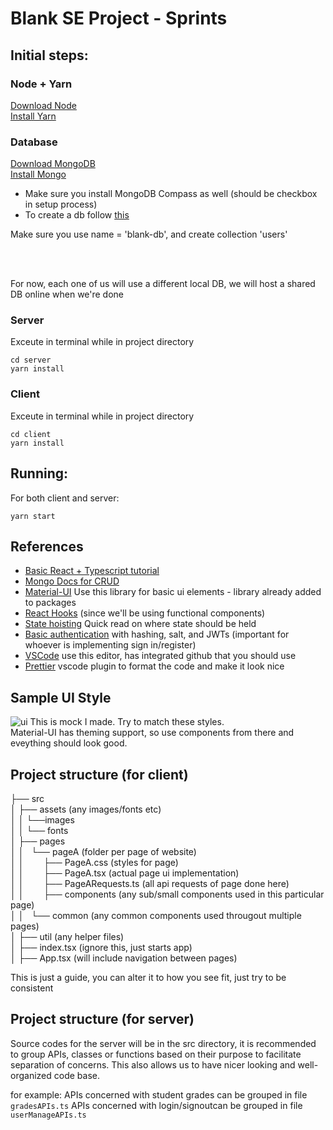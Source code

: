 # Blank SE Project - Sprints

## Initial steps:

### Node + Yarn

[Download Node](https://nodejs.org/en/download/)  
[Install Yarn](https://classic.yarnpkg.com/en/docs/install/#windows-stable)

### Database

[Download MongoDB](https://www.mongodb.com/try/download/community?tck=docs_server)  
[Install Mongo](https://docs.mongodb.com/manual/administration/install-community/)

- Make sure you install MongoDB Compass as well (should be checkbox in setup process)
- To create a db follow [this](https://streamable.com/ql4ee6)

Make sure you use name = 'blank-db', and create collection 'users'  
&nbsp;

&nbsp;

For now, each one of us will use a different local DB, we will host a shared DB online when we're done

### Server

Exceute in terminal while in project directory

```
cd server
yarn install
```

### Client

Exceute in terminal while in project directory

```
cd client
yarn install
```

## Running:

For both client and server:

```
yarn start
```

## References

- [Basic React + Typescript tutorial](https://www.youtube.com/watch?v=Z5iWr6Srsj8&ab_channel=BenAwad)
- [Mongo Docs for CRUD](https://docs.mongodb.com/drivers/node/current/fundamentals/crud/)
- [Material-UI](https://material-ui.com/components/buttons/) Use this library for basic ui elements - library already added to packages
- [React Hooks](https://reactjs.org/docs/hooks-intro.html) (since we'll be using functional components)
- [State hoisting](https://reactjs.org/docs/lifting-state-up.html) Quick read on where state should be held
- [Basic authentication](https://dev.to/eidorianavi/authentication-and-jwt-in-node-js-4i13) with hashing, salt, and JWTs (important for whoever is implementing sign in/register)
- [VSCode](https://code.visualstudio.com/) use this editor, has integrated github that you should use
- [Prettier](https://marketplace.visualstudio.com/items?itemName=esbenp.prettier-vscode) vscode plugin to format the code and make it look nice

## Sample UI Style

![ui](https://i.imgur.com/YWTIfOm.png)
This is mock I made. Try to match these styles.  
Material-UI has theming support, so use components from there and eveything should look good.

## Project structure (for client)

├── src  
│ ├── assets (any images/fonts etc)  
│ │ └──images  
│ │ └── fonts  
│ ├── pages  
│ │&nbsp;&nbsp; └── pageA (folder per page of website)  
│ │&nbsp;&nbsp;&nbsp;&nbsp;&nbsp;&nbsp;&nbsp;&nbsp;├── PageA.css (styles for page)  
│ │&nbsp;&nbsp;&nbsp;&nbsp;&nbsp;&nbsp;&nbsp;&nbsp;├── PageA.tsx (actual page ui implementation)  
│ │&nbsp;&nbsp;&nbsp;&nbsp;&nbsp;&nbsp;&nbsp;&nbsp;├── PageARequests.ts (all api requests of page done here)  
│ │&nbsp;&nbsp;&nbsp;&nbsp;&nbsp;&nbsp;&nbsp;&nbsp;├── components (any sub/small components used in this particular page)  
│ │&nbsp;&nbsp; └── common (any common components used througout multiple pages)  
│ ├── util (any helper files)  
│ ├── index.tsx (ignore this, just starts app)  
│ ├── App.tsx (will include navigation between pages)

This is just a guide, you can alter it to how you see fit, just try to be consistent

## Project structure (for server)

Source codes for the server will be in the src directory,
it is recommended to group APIs, classes or functions based
on their purpose to facilitate separation of concerns. This also
allows us to have nicer looking and well-organized code base.

for example:
APIs concerned with student grades can be grouped in file `gradesAPIs.ts`
APIs concerned with login/signoutcan be grouped in file `userManageAPIs.ts`


